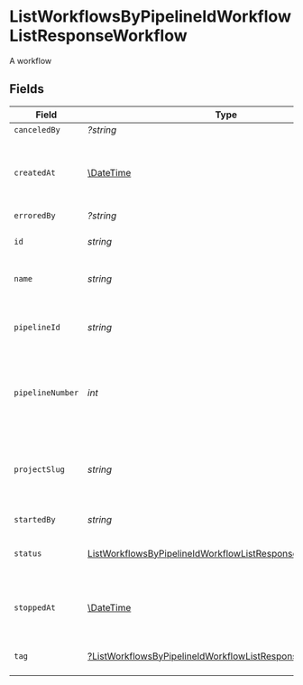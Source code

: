 # ListWorkflowsByPipelineIdWorkflowListResponseWorkflow

A workflow


## Fields

| Field                                                                                                                                                 | Type                                                                                                                                                  | Required                                                                                                                                              | Description                                                                                                                                           | Example                                                                                                                                               |
| ----------------------------------------------------------------------------------------------------------------------------------------------------- | ----------------------------------------------------------------------------------------------------------------------------------------------------- | ----------------------------------------------------------------------------------------------------------------------------------------------------- | ----------------------------------------------------------------------------------------------------------------------------------------------------- | ----------------------------------------------------------------------------------------------------------------------------------------------------- |
| `canceledBy`                                                                                                                                          | *?string*                                                                                                                                             | :heavy_minus_sign:                                                                                                                                    | N/A                                                                                                                                                   |                                                                                                                                                       |
| `createdAt`                                                                                                                                           | [\DateTime](https://www.php.net/manual/en/class.datetime.php)                                                                                         | :heavy_check_mark:                                                                                                                                    | The date and time the workflow was created.                                                                                                           |                                                                                                                                                       |
| `erroredBy`                                                                                                                                           | *?string*                                                                                                                                             | :heavy_minus_sign:                                                                                                                                    | N/A                                                                                                                                                   |                                                                                                                                                       |
| `id`                                                                                                                                                  | *string*                                                                                                                                              | :heavy_check_mark:                                                                                                                                    | The unique ID of the workflow.                                                                                                                        |                                                                                                                                                       |
| `name`                                                                                                                                                | *string*                                                                                                                                              | :heavy_check_mark:                                                                                                                                    | The name of the workflow.                                                                                                                             | build-and-test                                                                                                                                        |
| `pipelineId`                                                                                                                                          | *string*                                                                                                                                              | :heavy_check_mark:                                                                                                                                    | The ID of the pipeline this workflow belongs to.                                                                                                      | 5034460f-c7c4-4c43-9457-de07e2029e7b                                                                                                                  |
| `pipelineNumber`                                                                                                                                      | *int*                                                                                                                                                 | :heavy_check_mark:                                                                                                                                    | The number of the pipeline this workflow belongs to.                                                                                                  | 25                                                                                                                                                    |
| `projectSlug`                                                                                                                                         | *string*                                                                                                                                              | :heavy_check_mark:                                                                                                                                    | The project-slug for the pipeline this workflow belongs to.                                                                                           | gh/CircleCI-Public/api-preview-docs                                                                                                                   |
| `startedBy`                                                                                                                                           | *string*                                                                                                                                              | :heavy_check_mark:                                                                                                                                    | N/A                                                                                                                                                   |                                                                                                                                                       |
| `status`                                                                                                                                              | [ListWorkflowsByPipelineIdWorkflowListResponseWorkflowStatus](../../models/operations/ListWorkflowsByPipelineIdWorkflowListResponseWorkflowStatus.md) | :heavy_check_mark:                                                                                                                                    | The current status of the workflow.                                                                                                                   |                                                                                                                                                       |
| `stoppedAt`                                                                                                                                           | [\DateTime](https://www.php.net/manual/en/class.datetime.php)                                                                                         | :heavy_check_mark:                                                                                                                                    | The date and time the workflow stopped.                                                                                                               |                                                                                                                                                       |
| `tag`                                                                                                                                                 | [?ListWorkflowsByPipelineIdWorkflowListResponseWorkflowTag](../../models/operations/ListWorkflowsByPipelineIdWorkflowListResponseWorkflowTag.md)      | :heavy_minus_sign:                                                                                                                                    | Tag used for the workflow                                                                                                                             | setup                                                                                                                                                 |